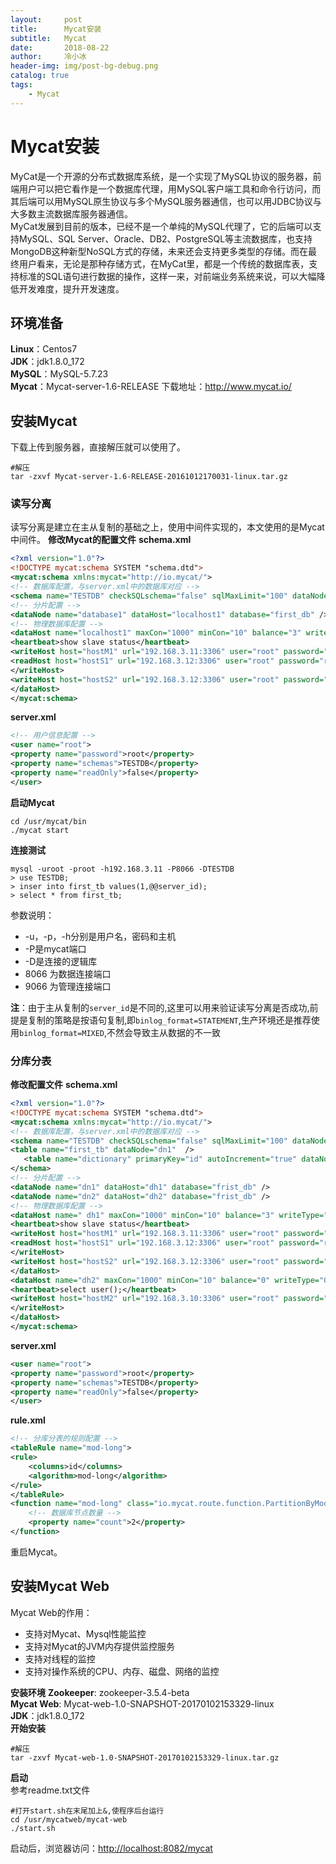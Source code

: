 ```yaml
---
layout:     post
title:      Mycat安装
subtitle:   Mycat
date:       2018-08-22
author:     冷小冰
header-img: img/post-bg-debug.png
catalog: true
tags:
    - Mycat
---
```


# Mycat安装

MyCat是一个开源的分布式数据库系统，是一个实现了MySQL协议的服务器，前端用户可以把它看作是一个数据库代理，用MySQL客户端工具和命令行访问，而其后端可以用MySQL原生协议与多个MySQL服务器通信，也可以用JDBC协议与大多数主流数据库服务器通信。  
MyCat发展到目前的版本，已经不是一个单纯的MySQL代理了，它的后端可以支持MySQL、SQL Server、Oracle、DB2、PostgreSQL等主流数据库，也支持MongoDB这种新型NoSQL方式的存储，未来还会支持更多类型的存储。而在最终用户看来，无论是那种存储方式，在MyCat里，都是一个传统的数据库表，支持标准的SQL语句进行数据的操作，这样一来，对前端业务系统来说，可以大幅降低开发难度，提升开发速度。

## 环境准备
**Linux**：Centos7  
**JDK**：jdk1.8.0_172  
**MySQL**：MySQL-5.7.23  
**Mycat**：Mycat-server-1.6-RELEASE
下载地址：<http://www.mycat.io/>

## 安装Mycat
下载上传到服务器，直接解压就可以使用了。
```shell
#解压
tar -zxvf Mycat-server-1.6-RELEASE-20161012170031-linux.tar.gz
```
### 读写分离
读写分离是建立在主从复制的基础之上，使用中间件实现的，本文使用的是Mycat中间件。
**修改Mycat的配置文件**
**schema.xml**
```xml
<?xml version="1.0"?>
<!DOCTYPE mycat:schema SYSTEM "schema.dtd">
<mycat:schema xmlns:mycat="http://io.mycat/">
<!-- 数据库配置，与server.xml中的数据库对应 -->
<schema name="TESTDB" checkSQLschema="false" sqlMaxLimit="100" dataNode="database1"></schema> 
<!-- 分片配置 -->
<dataNode name="database1" dataHost="localhost1" database="first_db" />
<!-- 物理数据库配置 -->
<dataHost name="localhost1" maxCon="1000" minCon="10" balance="3" writeType="0" dbType="mysql" dbDriver="native" switchType="2"  slaveThreshold="100">
<heartbeat>show slave status</heartbeat>
<writeHost host="hostM1" url="192.168.3.11:3306" user="root" password="root">
<readHost host="hostS1" url="192.168.3.12:3306" user="root" password="root"/>
</writeHost>
<writeHost host="hostS2" url="192.168.3.12:3306" user="root" password="root"/>
</dataHost>
</mycat:schema>
```
**server.xml**
```xml
<!-- 用户信息配置 -->
<user name="root">
<property name="password">root</property>
<property name="schemas">TESTDB</property>
<property name="readOnly">false</property>
</user>
```
**启动Mycat**
```shell
cd /usr/mycat/bin
./mycat start
```
**连接测试**
```shell
mysql -uroot -proot -h192.168.3.11 -P8066 -DTESTDB
> use TESTDB;
> inser into first_tb values(1,@@server_id); 
> select * from first_tb;
```
参数说明：
- -u，-p，-h分别是用户名，密码和主机
- -P是mycat端口
- -D是连接的逻辑库
- 8066 为数据连接端口
- 9066 为管理连接端口  

**注**：由于主从复制的`server_id`是不同的,这里可以用来验证读写分离是否成功,前提是复制的策略是按语句复制,即`binlog_format=STATEMENT`,生产环境还是推荐使用`binlog_format=MIXED`,不然会导致主从数据的不一致

###  分库分表
**修改配置文件**
**schema.xml**
```xml
<?xml version="1.0"?>
<!DOCTYPE mycat:schema SYSTEM "schema.dtd">
<mycat:schema xmlns:mycat="http://io.mycat/">
<!-- 数据库配置，与server.xml中的数据库对应 -->
<schema name="TESTDB" checkSQLschema="false" sqlMaxLimit="100" dataNode="database1">
<table name="first_tb" dataNode="dn1"  />
   <table name="dictionary" primaryKey="id" autoIncrement="true" dataNode="dn1,dn2"  rule="mod-long" />
</schema> 
<!-- 分片配置 -->
<dataNode name="dn1" dataHost="dh1" database="frist_db" />
<dataNode name="dn2" dataHost="dh2" database="frist_db" />
<!-- 物理数据库配置 -->
<dataHost name=" dh1" maxCon="1000" minCon="10" balance="3" writeType="0" dbType="mysql" dbDriver="native" switchType="2"  slaveThreshold="100">
<heartbeat>show slave status</heartbeat>
<writeHost host="hostM1" url="192.168.3.11:3306" user="root" password="root">
<readHost host="hostS1" url="192.168.3.12:3306" user="root" password="root"/>
</writeHost>
<writeHost host="hostS2" url="192.168.3.12:3306" user="root" password="root"/>
</dataHost>
<dataHost name="dh2" maxCon="1000" minCon="10" balance="0" writeType="0" dbType="mysql" dbDriver="native" switchType="2"  slaveThreshold="100">  
<heartbeat>select user();</heartbeat>  
<writeHost host="hostM2" url="192.168.3.10:3306" user="root" password="root">
</writeHost>
</dataHost>
</mycat:schema>
```
**server.xml**
```xml
<user name="root">
<property name="password">root</property>
<property name="schemas">TESTDB</property>
<property name="readOnly">false</property>
</user>
```
**rule.xml**
```xml
<!-- 分库分表的规则配置 -->
<tableRule name="mod-long">
<rule>
	<columns>id</columns>
	<algorithm>mod-long</algorithm>
</rule>
</tableRule>
<function name="mod-long" class="io.mycat.route.function.PartitionByMod">
	<!-- 数据库节点数量 -->
	<property name="count">2</property>
</function>
```
重启Mycat。

## 安装Mycat Web
Mycat Web的作用：
- 支持对Mycat、Mysql性能监控
- 支持对Mycat的JVM内存提供监控服务
- 支持对线程的监控
- 支持对操作系统的CPU、内存、磁盘、网络的监控

**安装环境**
**Zookeeper**: zookeeper-3.5.4-beta  
**Mycat Web**: Mycat-web-1.0-SNAPSHOT-20170102153329-linux  
**JDK**：jdk1.8.0_172  
**开始安装**
```shell
#解压
tar -zxvf Mycat-web-1.0-SNAPSHOT-20170102153329-linux.tar.gz
```
**启动**  
参考readme.txt文件
```shell
#打开start.sh在末尾加上&,使程序后台运行
cd /usr/mycatweb/mycat-web
./start.sh
```
启动后，浏览器访问：<http://localhost:8082/mycat>